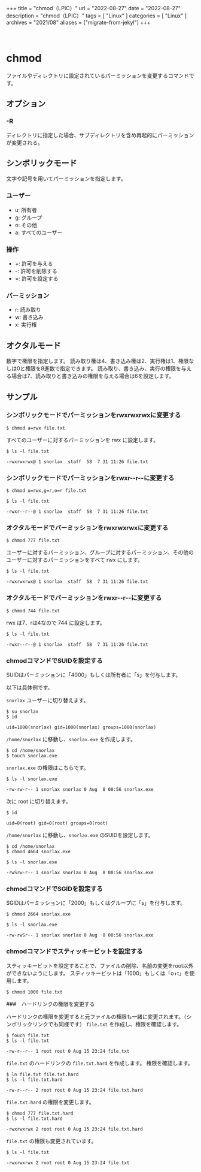 +++
title = "chmod（LPIC）"
url = "2022-08-27"
date = "2022-08-27"
description = "chmod（LPIC）"
tags = [
  "Linux"
]
categories = [
  "Linux"
]
archives = "2021/08"
aliases = ["migrate-from-jekyl"]
+++

<br>

# chmod

ファイルやディレクトリに設定されているパーミッションを変更するコマンドです。


## オプション

### -R

ディレクトリに指定した場合、サブディレクトリを含め再起的にパーミッションが変更される。


## シンボリックモード

文字や記号を用いてパーミッションを指定します。

### ユーザー

- u: 所有者
- g: グループ
- o: その他
- a: すべてのユーザー

### 操作

- +: 許可を与える
- -: 許可を削除する
- =: 許可を設定する

### パーミッション

- r: 読み取り
- w: 書き込み
- x: 実行権


## オクタルモード

数字で権限を指定します。
読み取り権は4、書き込み権は2、実行権は1、権限なしは0と権限を8進数で指定できます。
読み取り、書き込み、実行の権限を与える場合は7、読み取りと書き込みの権限を与える場合は6を設定します。


## サンプル

### シンボリックモードでパーミッションをrwxrwxrwxに変更する

```
$ chmod a=rwx file.txt
```

すべてのユーザーに対するパーミッションを rwx に設定します。

```
$ ls -l file.txt
```

```
-rwxrwxrwx@ 1 snorlax  staff  58  7 31 11:26 file.txt
```


### シンボリックモードでパーミッションをrwxr--r--に変更する

```
$ chmod u=rwx,g=r,o=r file.txt
```

```
$ ls -l file.txt
```

```
-rwxr--r--@ 1 snorlax  staff  58  7 31 11:26 file.txt
```


### オクタルモードでパーミッションをrwxrwxrwxに変更する

```
$ chmod 777 file.txt
```

ユーザーに対するパーミッション、グループに対するパーミッション、その他のユーザーに対するパーミッションをすべて rwx にします。

```
$ ls -l file.txt
```

```
-rwxrwxrwx@ 1 snorlax  staff  58  7 31 11:26 file.txt
```


### オクタルモードでパーミッションをrwxr--r--に変更する

```
$ chmod 744 file.txt
```
rwx は7、rは4なので 744 に設定します。

```
$ ls -l file.txt
```

```
-rwxr--r--@ 1 snorlax  staff  58  7 31 11:26 file.txt
```

### chmodコマンドでSUIDを設定する

SUIDはパーミッションに「4000」もしくは所有者に「s」を付与します。

以下は具体例です。

`snorlax` ユーザーに切り替えます。

```
$ su snorlax
$ id
```

```
uid=1000(snorlax) gid=1000(snorlax) groups=1000(snorlax)
```

`/home/snorlax` に移動し、`snorlax.exe` を作成します。

```
$ cd /home/snorlax
$ touch snorlax.exe
```

`snorlax.exe` の権限はこちらです。

```
$ ls -l snorlax.exe
```

```
-rw-rw-r-- 1 snorlax snorlax 0 Aug  8 00:56 snorlax.exe
```

次に root に切り替えます。

```
$ id
```

```
uid=0(root) gid=0(root) groups=0(root)
```

`/home/snorlax` に移動し、`snorlax.exe` のSUIDを設定します。

```
$ cd /home/snorlax
$ chmod 4664 snorlax.exe
```

```
$ ls -l snorlax.exe
```

```
-rwSrw-r-- 1 snorlax snorlax 0 Aug  8 00:56 snorlax.exe
```

### chmodコマンドでSGIDを設定する

SGIDはパーミッションに「2000」もしくはグループに「s」を付与します。

```
$ chmod 2664 snorlax.exe
```

```
$ ls -l snorlax.exe
```

```
-rw-rwSr-- 1 snorlax snorlax 0 Aug  8 00:56 snorlax.exe
```

### chmodコマンドでスティッキービットを設定する

スティッキービットを設定することで、ファイルの削除、名前の変更をroot以外ができないようにします。
スティッキービットは「1000」もしくは「o+t」を使用します。

```
$ chmod 1000 file.txt
```

###　ハードリンクの権限を変更する

ハードリンクの権限を変更すると元ファイルの権限も一緒に変更されます。（シンボリックリンクでも同様です）
`file.txt` を作成し、権限を確認します。
 
```
$ fouch file.txt
$ ls -l file.txt
```

```
-rw-r--r-- 1 root root 0 Aug 15 23:24 file.txt
```

`file.txt` のハードリンクの `file.txt.hard` を作成します。
権限を確認します。

```
$ ln file.txt file.txt.hard
$ ls -l file.txt.hard
```

```
-rw-r--r-- 2 root root 0 Aug 15 23:24 file.txt.hard
```

`file.txt.hard` の権限を変更します。

```
$ chmod 777 file.txt.hard
$ ls -l file.txt.hard
```

```
-rwxrwxrwx 2 root root 0 Aug 15 23:24 file.txt.hard
```

`file.txt` の権限も変更されています。

```
$ ls -l file.txt
```

```
-rwxrwxrwx 2 root root 0 Aug 15 23:24 file.txt
```
